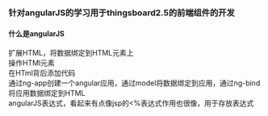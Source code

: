 ###  针对angularJS的学习用于thingsboard2.5的前端组件的开发
#### 什么是angularJS
扩展HTML，将数据绑定到HTML元素上  
操作HTMl元素  
在HTml背后添加代码  
通过ng-app创建一个angular应用，通过model将数据绑定到应用，通过ng-bind将应用数据绑定到HTML  
angularJS表达式，看起来有点像jsp的<%表达式作用也很像，用于存放表达式  
